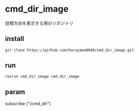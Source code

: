 # cmd_dir_image

目標方向を表示する用のリポジトリ

## install 
```bash
git clone https://github.com/haruyama8940/cmd_dir_image.git

```

## run
```bash
rosrun cmd_dir_image cmd_dir_image
```

## param
subscribe ("/cmd_dir")
